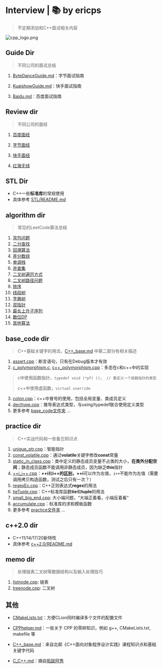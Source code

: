 # Interview | 📚 by ericps

> 不定期添加和C++面试相关内容

![cpp_logo.png](https://s2.loli.net/2022/07/06/Acvw3IJBZFTnmb6.png)



## Guide Dir

> 不同公司的面试总结

1. [ByteDanceGuide.md](./Guide/ByteDanceGuide.md)：字节面试指南

2. [KuaishowGuide.md](./Guide/KuaishowGuide.md)：快手面试指南

3. [Baidu.md](./Guide/baiduGuide.md)：百度面试指南



## Review dir

> 不同公司的面经

1. [百度面经](./review/baidu.md)

2. [字节面经](./review/bytedance.md)

3. [快手面经](./review/kuaishou.md)

4. [红海无线](./review/redInfinity.md)



## STL Dir

- C++一些**标准库**的常规使用
- 具体参考 [STL/README.md](./STL)



## algorithm dir

> 常见的LeetCode算法总结

1. [背包问题](./algorithm/背包问题.md)
2. [二分查找](./algorithm/二分查找.md)
3. [回溯算法](./algorithm/回溯算法.md)
4. [差分数组](./algorithm/差分数组.md)
5. [单调栈](./algorithm/单调栈.md)
6. [并查集](./algorithm/并查集.md)
7. [二叉树遍历方式](./algorithm/二叉树遍历方式.md)
8. [二叉树路径问题](./algorithm/二叉树路径问题.md)
9. [排序](./algorithm/排序.md)
10. [线段树](./algorithm/线段树.md)
11. [字典树](./algorithm/字典树.md)
12. [双指针](./algorithm/双指针.md)
13. [最长上升子序列](./algorithm/最长上升子序列.md)
14. [数位DP](./algorithm/数位DP.md)
15. [其他算法](./algorithm/others.md)



## base_code dir

> C++基础关键字的用法，[C++_base.md](./C++_base.md) 中第二部分有相关描述

1. [assert.cpp](./base_code/assert.cpp)：断言语句，只有在Debug版本才有效
2. [c_polymorphism.c](c_polymorphism.c), [c++_polymorphism.cpp](./base_code/c++_polymorphism.cpp)：多态在c和c++中的实现

> c中使用函数指针，`typedef void (*pf) ();  // 重定义一个函数指针的类型`
>
> c++中使用虚函数，`virtual override`

3. [colon.cpp](./base_code/colon.cpp)：c++中冒号的使用，包括全局变量、类成员定义
4. [decltype.cpp](./base_code/decltype.cpp)：推导表达式类型，与using/typedef联合使用定义类型
5. 更多参考 [base_code文件夹](./base_code) ...



## practice dir

> C++实战代码和一些备忘知识点

1. [unique_ptr.cpp](./practice/unique_ptr_ex.cpp)：智能指针
2. [const_volatile.cpp](./practice/const_volatile.cpp)：通过**volatile**关键字修改**const**常量
3. [static_in_class.cpp](./practice/static_in_class.cpp)：类中定义的静态成员变量不占类的大小，**在类外分配空间**；静态成员函数不能调用非静态成员，因为缺乏**this**指针
4. [++i_i++.cpp](./practice/++i_i++.cpp)：**++i**和**i++**的[区别](https://www.php.cn/csharp-article-443596.html)，**++i**可以作为左值，`i++`不能作为左值（需要调用拷贝构造函数，测试之后只有一次？）
5. [regexEx.cpp](./practice/regexEx.cpp)：C++正则表达式**regex**的用法
6. [tieTuple.cpp](./practice/tieTuple.cpp)：C++标准库函数**tie**和**tuple**的用法
7. [small_big_end.cpp](./practice/small_big_end.cpp): 大小端问题，“大端正着看，小端反着看”
8. [accumulate.cpp](./practice/accumulate.cpp)：标准库的求和模板函数
9. 更多参考 [practice文件夹](./practice) ...



## c++2.0 dir

- C++11/14/17/20新特性
- 具体参考 [c++2.0/README.md](./c++2.0)

  

## memo dir

> 处理链表二叉树等数据结构以及输入处理技巧

1. [listnode.cpp](./memo/listnode.cpp): 链表
2. [treenode.cpp](./memo/treenode.cpp): 二叉树



## 其他

- [CMakeLists.txt](./CMakeLists.txt)：方便CLion同时编译多个文件的配置文件
- [CPPhelper.md](./CPPhelper.md)：一些关于 CPP 的零碎知识，例如 g++, CMakeLists.txt, makefile 等
- [C++\_base.md](./C++_base.md)：来自北邮《C++面向对象程序设计实践》课程知识点和基础关键字代码

- [C_C++.md](./C_C++.md)：摘自[拓跋阿秀](https://github.com/forthespada/InterviewGuide)

